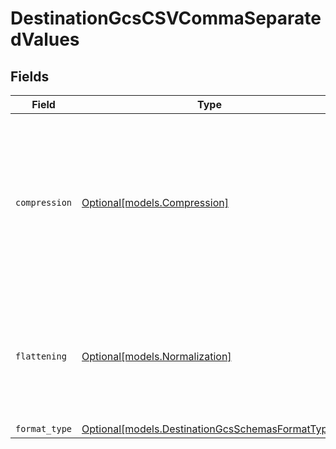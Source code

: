 # DestinationGcsCSVCommaSeparatedValues


## Fields

| Field                                                                                                                                          | Type                                                                                                                                           | Required                                                                                                                                       | Description                                                                                                                                    |
| ---------------------------------------------------------------------------------------------------------------------------------------------- | ---------------------------------------------------------------------------------------------------------------------------------------------- | ---------------------------------------------------------------------------------------------------------------------------------------------- | ---------------------------------------------------------------------------------------------------------------------------------------------- |
| `compression`                                                                                                                                  | [Optional[models.Compression]](../models/compression.md)                                                                                       | :heavy_minus_sign:                                                                                                                             | Whether the output files should be compressed. If compression is selected, the output filename will have an extra extension (GZIP: ".csv.gz"). |
| `flattening`                                                                                                                                   | [Optional[models.Normalization]](../models/normalization.md)                                                                                   | :heavy_minus_sign:                                                                                                                             | Whether the input JSON data should be normalized (flattened) in the output CSV. Please refer to docs for details.                              |
| `format_type`                                                                                                                                  | [Optional[models.DestinationGcsSchemasFormatType]](../models/destinationgcsschemasformattype.md)                                               | :heavy_minus_sign:                                                                                                                             | N/A                                                                                                                                            |